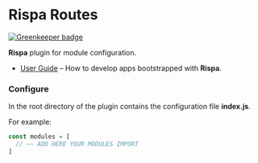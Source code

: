 # Rispa Routes

[![Greenkeeper badge](https://badges.greenkeeper.io/rispa-io/rispa-routes.svg)](https://greenkeeper.io/)

**Rispa** plugin for module configuration.

* [User Guide](https://github.com/rispa-io/rispa-core) – How to develop apps bootstrapped with **Rispa**.

### Configure
In the root directory of the plugin contains the configuration file **index.js**.

For example:
```js
const modules = [
  // ~~ ADD HERE YOUR MODULES IMPORT
]
```
